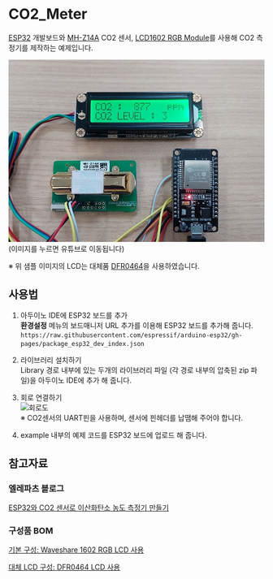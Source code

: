 # CO2_Meter  

[ESP32](https://www.eleparts.co.kr/EPXRVLBX) 개발보드와 [MH-Z14A](https://www.eleparts.co.kr/goods/view?no=3186568) CO2 센서, [LCD1602 RGB Module](https://www.eleparts.co.kr/goods/view?no=10488490)를 사용해 CO2 측정기를 제작하는 예제입니다.  

[![샘플 이미지+유튜브 바로가기](https://raw.githubusercontent.com/eleparts/CO2_Meter/main/img/CO2_meter_sampel.jpg)](https://www.youtube.com/watch?v=iwCHd-AVvbM)  
(이미지를 누르면 유튜브로 이동됩니다)  

※ 위 샘플 이미지의 LCD는 대체품 [DFR0464](https://www.eleparts.co.kr/EPXV6B3U)을 사용하였습니다.  

## 사용법  

1. 아두이노 IDE에 ESP32 보드를 추가  
**환경설정** 메뉴의 보드매니저 URL 추가를 이용해 ESP32 보드를 추가해 줍니다.  
```https://raw.githubusercontent.com/espressif/arduino-esp32/gh-pages/package_esp32_dev_index.json```

2. 라이브러리 설치하기  
Library 경로 내부에 있는 두개의 라이브러리 파일 (각 경로 내부의 압축된 zip 파일)을 아두이노 IDE에 추가 해 줍니다.  

3. 회로 연결하기  
![회로도](https://raw.githubusercontent.com/eleparts/CO2_Meter/main/img/CO2_Meter.png)  
※ CO2센서의 UART핀을 사용하며, 센서에 핀헤더를 납땜해 주어야 합니다.  

4. example 내부의 예제 코드를 ESP32 보드에 업로드 해 줍니다.  

## 참고자료  

### 엘레파츠 블로그  

[ESP32와 CO2 센서로 이산화탄소 농도 측정기 만들기](https://blog.naver.com/elepartsblog/223046208897)  

### 구성품 BOM  

[기본 구성: Waveshare 1602 RGB LCD 사용](https://www.eleparts.co.kr/bom/share?pj_seq=5CGDR8JY5&hseq=0OKBT2Y2)  

[대체 LCD 구성: DFR0464 LCD 사용](https://www.eleparts.co.kr/bom/share?pj_seq=U1ZRM5JY5&hseq=PTGMB8Y2)  
